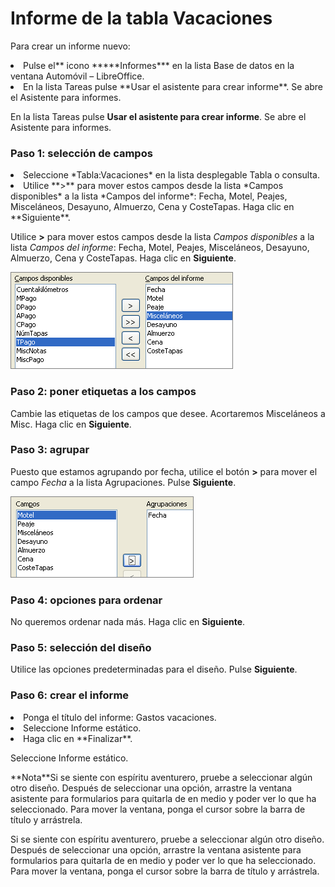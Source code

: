 
# Informe de la tabla Vacaciones

Para crear un informe nuevo:

<li value="1">
Pulse el** icono *****Informes*** en la lista Base de datos en la ventana Automóvil – LibreOffice.
</li>
<li>
En la lista Tareas pulse **Usar el asistente para crear informe**. Se abre el Asistente para informes.
</li>

En la lista Tareas pulse **Usar el asistente para crear informe**. Se abre el Asistente para informes.

### **Paso 1: selección de campos**

<li value="1">
Seleccione *Tabla:Vacaciones* en la lista desplegable Tabla o consulta.
</li>
<li>
Utilice **&gt;** para mover estos campos desde la lista *Campos disponibles* a la lista *Campos del informe*: Fecha, Motel, Peajes, Misceláneos, Desayuno, Almuerzo, Cena y CosteTapas. Haga clic en **Siguiente**.
</li>

Utilice **&gt;** para mover estos campos desde la lista *Campos disponibles* a la lista *Campos del informe*: Fecha, Motel, Peajes, Misceláneos, Desayuno, Almuerzo, Cena y CosteTapas. Haga clic en **Siguiente**.

![](img/fig62.png)
### **Paso 2: poner etiquetas a los campos**

Cambie las etiquetas de los campos que desee. Acortaremos Misceláneos a Misc. Haga clic en **Siguiente**.

### **Paso 3: agrupar**

Puesto que estamos agrupando por fecha, utilice el botón **&gt;** para mover el campo *Fecha* a la lista Agrupaciones. Pulse **Siguiente**.

![](img/fig63.png)
### **Paso 4: opciones para ordenar**

No queremos ordenar nada más. Haga clic en **Siguiente**.

### **Paso 5: selección del diseño**

Utilice las opciones predeterminadas para el diseño. Pulse **Siguiente**.

### **Paso 6: crear el informe**

<li>
Ponga el título del informe: Gastos vacaciones.
</li>
<li>
Seleccione Informe estático.
</li>
<li>
Haga clic en **Finalizar**.
</li>

Seleccione Informe estático.
<td width="15%" bgcolor="#94bd5e">**Nota**</td><td width="85%" valign="top">Si se siente con espíritu aventurero, pruebe a seleccionar algún otro diseño. Después de seleccionar una opción, arrastre la ventana asistente para formularios para quitarla de en medio y poder ver lo que ha seleccionado. Para mover la ventana, ponga el cursor sobre la barra de título y arrástrela.</td>

Si se siente con espíritu aventurero, pruebe a seleccionar algún otro diseño. Después de seleccionar una opción, arrastre la ventana asistente para formularios para quitarla de en medio y poder ver lo que ha seleccionado. Para mover la ventana, ponga el cursor sobre la barra de título y arrástrela.

